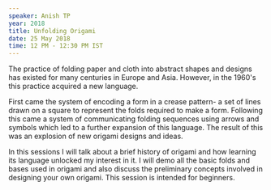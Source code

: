 ```yaml
---
speaker: Anish TP
year: 2018
title: Unfolding Origami
date: 25 May 2018
time: 12 PM - 12:30 PM IST
---
```

The practice of folding paper and cloth into abstract shapes and designs has existed for many centuries in Europe and Asia. However, in the 1960's this practice acquired a new language. 

First came the system of encoding a form in a crease pattern- a set of lines drawn on a square to represent the folds required to make a form. Following this came a system of communicating folding sequences using arrows and symbols which led to a further expansion of this language. The result of this was an explosion of new origami designs and ideas. 

In this sessions I will talk about a brief history of origami and how learning its language unlocked my interest in it. I will demo all the basic folds and bases used in origami and also discuss the preliminary concepts involved in designing your own origami. This session is intended for beginners.
